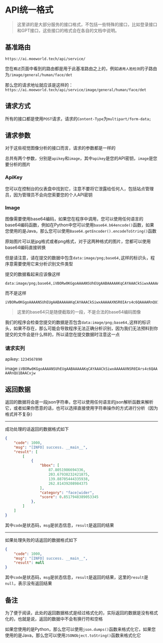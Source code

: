 # API统一格式
> 这里讲的是大部分服务的接口格式，不包括一些特殊的接口，比如登录接口和GPT接口，这些接口的格式会在各自的文档中说明。

## 基准路由
```https://ai.moeworld.tech/api/service/```

您在`概述`页面中看到的路由都是用于此基准路由之上的，例如`通用人脸检测`的子路由为`/image/general/human/face/det`

那么您的请求地址就应该是这样的：`https://ai.moeworld.tech/api/service/image/general/human/face/det`

## 请求方式
所有的接口都是使用`POST`请求，请求的`Content-Type`为`multipart/form-data;`

## 请求参数
对于这些视觉图像分析的接口而言，请求的参数都是一样的

总共有两个参数，分别是`apikey`和`image`，其中`apikey`是您的API密钥，`image`是您要分析的图片

### ApiKey
您可以在控制台的仪表盘中找到它，注意不要将它泄露给任何人，包括站点管理员，因为管理员不会向您索要您的个人API密钥

### Image
图像需要使用base64编码，如果您在程序中调用，您可以使用任何语言的base64编码函数，例如在Python中您可以使用`base64.b64encode()`函数，如果您使用的是Java，那么您可以使用`Base64.getEncoder().encodeToString()`函数

原始图片可以是jpg格式或者png格式，对于这两种格式的图片，您都可以使用base64编码直接转换

但是请注意，请在提交的数据中包含`data:image/png;base64,`这样的标识头，程序意需要使用它来分析识别文件类型

提交的数据看起来应该像这样
```base64
data:image/png;base64,iVBORw0KGgoAAAANSUhEUgAABAAAAAKqCAYAAACkSiwxAAAAAXNSR0IArs4c6QAAAARnQU1BAACxjwv8YQUAAAAJcEhZcwAAEnQAABJ0Ad5mH3gAAP+lSURBVHhe7P31m1tZlq2N9l908TvnuweaqruLK9EYHKEQh0KsEIeCOczMzMzMzGxn2k4no5MZatw55taSt+VwQlVlVXcd/zCezby3tN6x5prrH0aNfgbPj3oazz73Bzzz7O9VHH/u+ad0vllOcR6XP/3M71RPPf3bR9YdM/Y5jB33PMaNH4XxFaN1mvO5Htf/w1O/UXGc+7BvO3rMsw+p/
```
而不是这样
```base64
iVBORw0KGgoAAAANSUhEUgAABAAAAAKqCAYAAACkSiwxAAAAAXNSR0IArs4c6QAAAARnQU1BAACxjwv8YQUAAAAJcEhZcwAAEnQAABJ0Ad5mH3gAAP+lSURBVHhe7P31m1tZlq2N9l908TvnuweaqruLK9EYHKEQh0KsEIeCOczMzMzMzGxn2k4no5MZatw55taSt+VwQlVlVXcd/zCezby3tN6x5prrH0aNfgbPj3oazz73Bzzz7O9VHH/u+ad0vllOcR6XP/3M71RPPf3bR9YdM/Y5jB33PMaNH4XxFaN1mvO5Htf/w1O/UXGc+7BvO3rMsw+p/
```

> 这里的base64只是随便截取的一段，不是合法的base64编码图像

我们的程序会检查您提交的数据是否包含`data:image/png;base64,`这样的标识头，如果不存在，那么可能会导致程序无法正确分析识别，因为我们无法预料到你提交的文件会是什么样的，所以请您在提交数据时注意这一点

### 请求实列

apikey: `1234567890`

image:`iVBORw0KGgoAAAANSUhEUgAABAAAAAKqCAYAAACkSiwxAAAAAXNSR0IArs4c6QAAAARnQU1BAACxjw`

## 返回数据

返回的数据将会是一段json字符串，您可以使用任何语言的json解析函数来解析它，或者如果你愿意的话，也可以选择直接使用字符串操作的方式进行分析（因为格式并不复杂）

---

成功处理的话返回的数据格式如下

```json
{
    "code": 1000, 
    "msg": "[INFO] success. __main__", 
    "result": [
        [
            {
                "bbox": [
                    87.8051986694336, 
                    203.67938232421875, 
                    139.88705444335938, 
                    262.81439208984375
                ], 
                "category": "face|wider", 
                "score": 0.8517948389053345
            }, 
        ]
    ]
}
```

其中`code`是状态码，`msg`是状态信息，`result`是返回的结果

---

如果处理失败的话返回的数据格式如下

```json
{
    "code": 1000, 
    "msg": "[INFO] success. __main__", 
    "result": null
}
```

其中`code`是状态码，`msg`是状态信息，`result`是返回的结果，这里的`result`是`null`，表示没有返回结果

## 备注
为了便于阅读，此处的返回数据格式是经过格式化的，实际返回的数据是没有格式化的，也就是说，返回的数据中不会有换行符和空格

如果您使用的是Python，那么您可以使用`json.dumps()`函数来格式化它，如果您使用的是Java，那么您可以使用`JSONObject.toString()`函数来格式化它